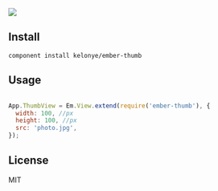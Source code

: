 
![](https://dl.dropbox.com/u/30162278/ember-thumb.png) 

Install
---

```
component install kelonye/ember-thumb
```

Usage
---

```javascript

App.ThumbView = Em.View.extend(require('ember-thumb'), {
  width: 100, //px
  height: 100, //px
  src: 'photo.jpg',
});

```

License
---

MIT